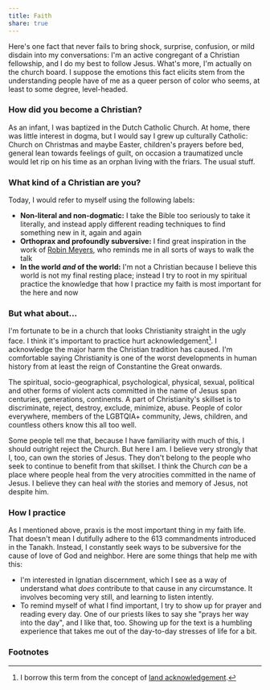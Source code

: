 ```yaml
---
title: Faith
share: true
---
```


Here's one fact that never fails to bring shock, surprise, confusion, or mild disdain into my conversations: I'm an active congregant of a Christian fellowship, and I do my best to follow Jesus. What's more, I'm actually on the church board. I suppose the emotions this fact elicits stem from the understanding people have of me as a queer person of color who seems, at least to some degree, level-headed.

### How did you become a Christian?
As an infant, I was baptized in the Dutch Catholic Church. At home, there was little interest in dogma, but I would say I grew up culturally Catholic: Church on Christmas and maybe Easter, children's prayers before bed, general lean towards feelings of guilt, on occasion a traumatized uncle would let rip on his time as an orphan living with the friars. The usual stuff.

### What kind of a Christian are you? 
Today, I would refer to myself using the following labels:
- **Non-literal and non-dogmatic:** I take the Bible too seriously to take it literally, and instead apply different reading techniques to find something new in it, again and again
- **Orthoprax and profoundly subversive:** I find great inspiration in the work of [Robin Meyers](https://en.wikipedia.org/wiki/Robin_Meyers#Theology_and_Church_Reform), who reminds me in all sorts of ways to walk the talk
- **In the world *and* of the world:** I'm not a Christian because I believe this world is not my final resting place; instead I try to root in my spiritual practice the knowledge that how I practice my faith is most important for the here and now

### But what about...
I'm fortunate to be in a church that looks Christianity straight in the ugly face. I think it's important to practice hurt acknowledgement[^1]. I acknowledge the major harm the Christian tradition has caused. I'm comfortable saying Christianity is one of the worst developments in human history from at least the reign of Constantine the Great onwards.

The spiritual, socio-geographical, psychological, physical, sexual, political and other forms of violent acts committed in the name of Jesus span centuries, generations, continents. A part of Christianity's skillset is to discriminate, reject, destroy, exclude, minimize, abuse. People of color everywhere, members of the LGBTQIA+ community, Jews, children, and countless others know this all too well.

Some people tell me that, because I have familiarity with much of this, I should outright reject the Church. But here I am. I believe very strongly that I, too, can own the stories of Jesus. They don't belong to the people who seek to continue to benefit from that skillset. I think the Church *can* be a place where people heal from the very atrocities committed in the name of Jesus. I believe they can heal *with* the stories and memory of Jesus, not despite him.

### How I practice
As I mentioned above, praxis is the most important thing in my faith life. That doesn't mean I dutifully adhere to the 613 commandments introduced in the Tanakh. Instead, I constantly seek ways to be subversive for the cause of love of God and neighbor. Here are some things that help me with this:

- I'm interested in Ignatian discernment, which I see as a way of understand what *does* contribute to that cause in any circumstance. It involves becoming very still, and learning to listen intently. 
- To remind myself of what I find important, I try to show up for prayer and reading every day. One of our priests likes to say she "prays her way into the day", and I like that, too. Showing up for the text is a humbling experience that takes me out of the day-to-day stresses of life for a bit.



### Footnotes

[^1]:I borrow this term from the concept of [land acknowledgement](https://en.wikipedia.org/wiki/Land_acknowledgement).